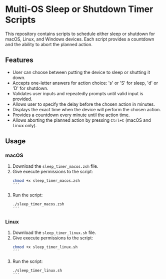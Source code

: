 # Multi-OS Sleep or Shutdown Timer Scripts

This repository contains scripts to schedule either sleep or shutdown for macOS, Linux, and Windows devices. Each script provides a countdown and the ability to abort the planned action.

## Features
- User can choose between putting the device to sleep or shutting it down.
- Accepts one-letter answers for action choice: 's' or 'S' for sleep, 'd' or 'D' for shutdown.
- Validates user inputs and repeatedly prompts until valid input is provided.
- Allows user to specify the delay before the chosen action in minutes.
- Displays the exact time when the device will perform the chosen action.
- Provides a countdown every minute until the action time.
- Allows aborting the planned action by pressing `Ctrl+C` (macOS and Linux only).

## Usage

### macOS
1. Download the `sleep_timer_macos.zsh` file.
2. Give execute permissions to the script:
   ```sh
   chmod +x sleep_timer_macos.zsh
   ´´´
3. Run the script:
   ```sh
   ./sleep_timer_macos.zsh
   ´´´

### Linux
1. Download the `sleep_timer_linux.sh` file.
2. Give execute permissions to the script:
   ```sh
   chmod +x sleep_timer_linux.sh
   ´´´
3. Run the script:
   ```sh
   ./sleep_timer_linux.sh
   ´´´

